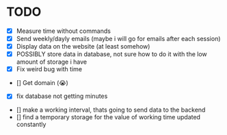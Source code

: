 # TODO 

- [x] Measure time without commands
- [x] Send weekly/dayly emails (maybe i will go for emails after each session)
- [x] Display data on the website (at least somehow)
- [x] POSSIBLY store data in database, not sure how to do it with the low amount of storage i have
- [x] Fix weird bug with time
- [] Get domain (:sob:)
- [x] fix database not getting minutes
- [] make a working interval, thats going to send data to the backend
- [] find a temporary storage for the value of working time updated constantly

